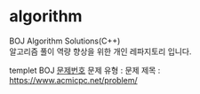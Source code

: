 # algorithm
BOJ Algorithm Solutions(C++)  
알고리즘 풀이 역량 향상을 위한 개인 레파지토리 입니다.

templet
BOJ [문제번호](https://www.acmicpc.net/problem/)
문제 유형 :
문제 제목 : 
https://www.acmicpc.net/problem/

